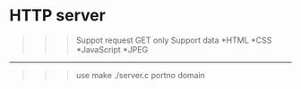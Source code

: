 HTTP server
===========
>>>Suppot request
  GET only
>>>Support data
  *HTML
  *CSS
  *JavaScript
  *JPEG

----------
>>> use
  make
  ./server.c portno domain
